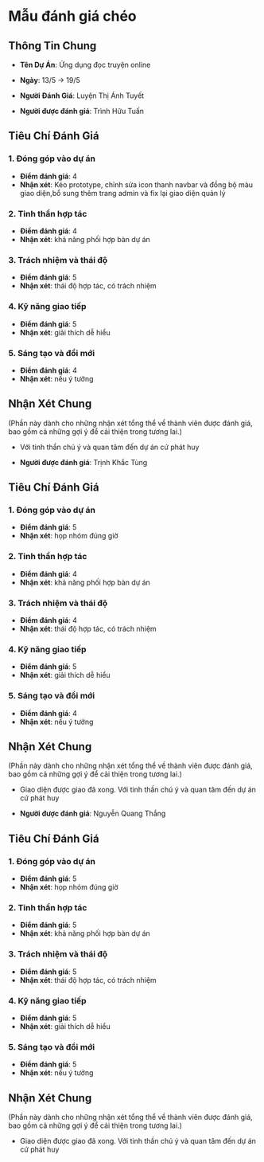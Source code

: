 # Mẫu đánh giá chéo
## Thông Tin Chung
- **Tên Dự Án**: Ứng dụng đọc truyện online
- **Ngày**: 13/5 -> 19/5
- **Người Đánh Giá**: Luyện Thị Ánh Tuyết

- **Người được đánh giá**: Trình Hữu Tuấn
## Tiêu Chí Đánh Giá
### 1. Đóng góp vào dự án
- **Điểm đánh giá**: 4
- **Nhận xét**: Kéo prototype, chỉnh sửa icon thanh navbar và đồng bộ màu giao diện,bổ sung thêm trang admin và fix lại giao diện quản lý

### 2. Tinh thần hợp tác
- **Điểm đánh giá**: 4
- **Nhận xét**: khả năng phối hợp bàn dự án

### 3. Trách nhiệm và thái độ
- **Điểm đánh giá**: 5
- **Nhận xét**: thái độ hợp tác, có trách nhiệm

### 4. Kỹ năng giao tiếp
- **Điểm đánh giá**: 5
- **Nhận xét**: giải thích dễ hiểu

### 5. Sáng tạo và đổi mới
- **Điểm đánh giá**: 4
- **Nhận xét**: nếu ý tưởng

## Nhận Xét Chung
(Phần này dành cho những nhận xét tổng thể về thành viên được đánh giá, bao gồm cả những gợi ý để cải thiện trong tương lai.)
- Với tinh thần chú ý và quan tâm đến dự án cứ phát huy


- **Người được đánh giá**: Trịnh Khắc Tùng
## Tiêu Chí Đánh Giá
### 1. Đóng góp vào dự án
- **Điểm đánh giá**: 5
- **Nhận xét**: họp nhóm đúng giờ

### 2. Tinh thần hợp tác
- **Điểm đánh giá**: 4
- **Nhận xét**: khả năng phối hợp bàn dự án

### 3. Trách nhiệm và thái độ
- **Điểm đánh giá**: 4
- **Nhận xét**: thái độ hợp tác, có trách nhiệm

### 4. Kỹ năng giao tiếp
- **Điểm đánh giá**: 5
- **Nhận xét**: giải thích dễ hiểu

### 5. Sáng tạo và đổi mới
- **Điểm đánh giá**: 4
- **Nhận xét**: nếu ý tưởng

## Nhận Xét Chung
(Phần này dành cho những nhận xét tổng thể về thành viên được đánh giá, bao gồm cả những gợi ý để cải thiện trong tương lai.)
- Giao diện được giao đã xong. Với tinh thần chú ý và quan tâm đến dự án cứ phát huy

- **Người được đánh giá**: Nguyễn Quang Thắng
## Tiêu Chí Đánh Giá
### 1. Đóng góp vào dự án
- **Điểm đánh giá**: 5
- **Nhận xét**: họp nhóm đúng giờ

### 2. Tinh thần hợp tác
- **Điểm đánh giá**: 5
- **Nhận xét**: khả năng phối hợp bàn dự án

### 3. Trách nhiệm và thái độ
- **Điểm đánh giá**: 5
- **Nhận xét**: thái độ hợp tác, có trách nhiệm

### 4. Kỹ năng giao tiếp
- **Điểm đánh giá**: 5
- **Nhận xét**: giải thích dễ hiểu

### 5. Sáng tạo và đổi mới
- **Điểm đánh giá**: 5
- **Nhận xét**: nếu ý tưởng

## Nhận Xét Chung
(Phần này dành cho những nhận xét tổng thể về thành viên được đánh giá, bao gồm cả những gợi ý để cải thiện trong tương lai.)
- Giao diện được giao đã xong. Với tinh thần chú ý và quan tâm đến dự án cứ phát huy
